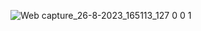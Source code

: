 ![Web capture_26-8-2023_165113_127 0 0 1](https://github.com/gangeswaran/Portfolio/assets/89251847/3706237c-19bf-4535-bbc4-66d75c2de690)
